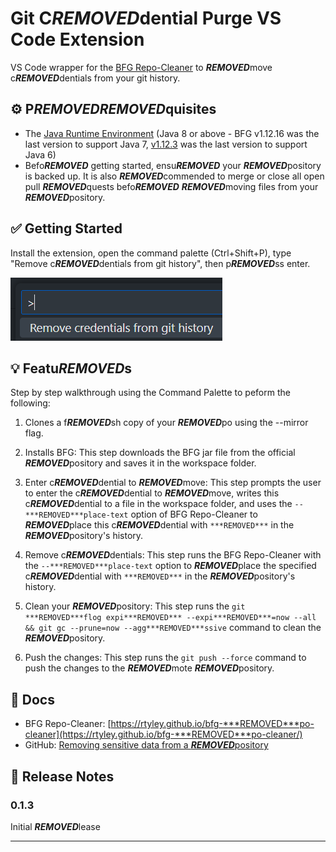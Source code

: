 # Git C***REMOVED***dential Purge VS Code Extension

VS Code wrapper for the [BFG Repo-Cleaner](https://rtyley.github.io/bfg-***REMOVED***po-cleaner/) to ***REMOVED***move c***REMOVED***dentials from your git history.

## ⚙️ P***REMOVED******REMOVED***quisites

- The [Java Runtime Environment](https://www.java.com/en/download/manual.jsp) (Java 8 or above - BFG v1.12.16 was the last version to support Java 7, [v1.12.3](https://***REMOVED***po1.maven.org/maven2/com/madgag/bfg/1.12.3/bfg-1.12.3.jar) was the last version to support Java 6)
- Befo***REMOVED*** getting started, ensu***REMOVED*** your ***REMOVED***pository is backed up. It is also ***REMOVED***commended to merge or close all open pull ***REMOVED***quests befo***REMOVED*** ***REMOVED***moving files from your ***REMOVED***pository.

## ✅ Getting Started

Install the extension, open the command palette (Ctrl+Shift+P), type "Remove c***REMOVED***dentials from git history", then p***REMOVED***ss enter.

![Run via Command Palette](./images/commandPalette.png)

## 💡 Featu***REMOVED***s

Step by step walkthrough using the Command Palette to peform the following:

1. Clones a f***REMOVED***sh copy of your ***REMOVED***po using the --mirror flag.

1. Installs BFG: This step downloads the BFG jar file from the official ***REMOVED***pository and saves it in the workspace folder.

1. Enter c***REMOVED***dential to ***REMOVED***move: This step prompts the user to enter the c***REMOVED***dential to ***REMOVED***move, writes this c***REMOVED***dential to a file in the workspace folder, and uses the `--***REMOVED***place-text` option of BFG Repo-Cleaner to ***REMOVED***place this c***REMOVED***dential with `***REMOVED***` in the ***REMOVED***pository's history.

1. Remove c***REMOVED***dentials: This step runs the BFG Repo-Cleaner with the `--***REMOVED***place-text` option to ***REMOVED***place the specified c***REMOVED***dential with `***REMOVED***` in the ***REMOVED***pository's history.

1. Clean your ***REMOVED***pository: This step runs the `git ***REMOVED***flog expi***REMOVED*** --expi***REMOVED***=now --all && git gc --prune=now --agg***REMOVED***ssive` command to clean the ***REMOVED***pository.

1. Push the changes: This step runs the `git push --force` command to push the changes to the ***REMOVED***mote ***REMOVED***pository.

## 📃 Docs

- BFG Repo-Cleaner: [https://rtyley.github.io/bfg-***REMOVED***po-cleaner](https://rtyley.github.io/bfg-***REMOVED***po-cleaner/)
- GitHub: [Removing sensitive data from a ***REMOVED***pository](https://docs.github.com/en/authentication/keeping-your-account-and-data-secu***REMOVED***/***REMOVED***moving-sensitive-data-from-a-***REMOVED***pository#fully-***REMOVED***moving-the-data-from-github)

## 🚚 Release Notes

### 0.1.3

Initial ***REMOVED***lease

---
